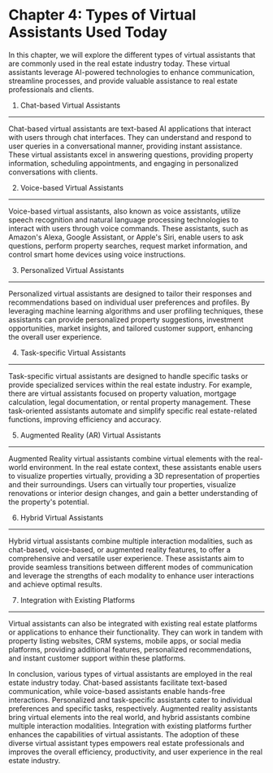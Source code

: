 Chapter 4: Types of Virtual Assistants Used Today
=================================================

In this chapter, we will explore the different types of virtual assistants that are commonly used in the real estate industry today. These virtual assistants leverage AI-powered technologies to enhance communication, streamline processes, and provide valuable assistance to real estate professionals and clients.

1. Chat-based Virtual Assistants
--------------------------------

Chat-based virtual assistants are text-based AI applications that interact with users through chat interfaces. They can understand and respond to user queries in a conversational manner, providing instant assistance. These virtual assistants excel in answering questions, providing property information, scheduling appointments, and engaging in personalized conversations with clients.

2. Voice-based Virtual Assistants
---------------------------------

Voice-based virtual assistants, also known as voice assistants, utilize speech recognition and natural language processing technologies to interact with users through voice commands. These assistants, such as Amazon's Alexa, Google Assistant, or Apple's Siri, enable users to ask questions, perform property searches, request market information, and control smart home devices using voice instructions.

3. Personalized Virtual Assistants
----------------------------------

Personalized virtual assistants are designed to tailor their responses and recommendations based on individual user preferences and profiles. By leveraging machine learning algorithms and user profiling techniques, these assistants can provide personalized property suggestions, investment opportunities, market insights, and tailored customer support, enhancing the overall user experience.

4. Task-specific Virtual Assistants
-----------------------------------

Task-specific virtual assistants are designed to handle specific tasks or provide specialized services within the real estate industry. For example, there are virtual assistants focused on property valuation, mortgage calculation, legal documentation, or rental property management. These task-oriented assistants automate and simplify specific real estate-related functions, improving efficiency and accuracy.

5. Augmented Reality (AR) Virtual Assistants
--------------------------------------------

Augmented Reality virtual assistants combine virtual elements with the real-world environment. In the real estate context, these assistants enable users to visualize properties virtually, providing a 3D representation of properties and their surroundings. Users can virtually tour properties, visualize renovations or interior design changes, and gain a better understanding of the property's potential.

6. Hybrid Virtual Assistants
----------------------------

Hybrid virtual assistants combine multiple interaction modalities, such as chat-based, voice-based, or augmented reality features, to offer a comprehensive and versatile user experience. These assistants aim to provide seamless transitions between different modes of communication and leverage the strengths of each modality to enhance user interactions and achieve optimal results.

7. Integration with Existing Platforms
--------------------------------------

Virtual assistants can also be integrated with existing real estate platforms or applications to enhance their functionality. They can work in tandem with property listing websites, CRM systems, mobile apps, or social media platforms, providing additional features, personalized recommendations, and instant customer support within these platforms.

In conclusion, various types of virtual assistants are employed in the real estate industry today. Chat-based assistants facilitate text-based communication, while voice-based assistants enable hands-free interactions. Personalized and task-specific assistants cater to individual preferences and specific tasks, respectively. Augmented reality assistants bring virtual elements into the real world, and hybrid assistants combine multiple interaction modalities. Integration with existing platforms further enhances the capabilities of virtual assistants. The adoption of these diverse virtual assistant types empowers real estate professionals and improves the overall efficiency, productivity, and user experience in the real estate industry.
